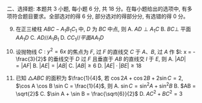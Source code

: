 二、选择题: 本题共 3 小题, 每小题 6 分, 共 18 分。在每小题给出的选项中, 有多项符合题目要求。全部选对的得 6 分, 部分选对的得部分分, 有选错的得 0 分。

9. 在正三棱柱 $ABC-A_1B_1C_1$ 中, $D$ 为 $BC$ 中点, 则
   A. $AD \perp A_1C$
   B. $BC \perp$ 平面 $AA_1D$
   C. $AD // A_1B_1$
   D. $CC_1 // 平面 AA_1D$

10. 设抛物线 $C: y^2=6x$ 的焦点为 $F$, 过 $F$ 的直线交 $C$ 于 $A$、$B$, 过 $A$ 作 $l: x = -\frac{3}{2}$ 的垂线交于 $D$ 过 $F$ 且垂直于 $AB$ 的直线交 $l$ 于 $E$, 则
    A. $|AD|=|AF|$
    B. $|AE|=|AB|$
    C. $|AB| \ge 6$
    D. $|AE| \cdot |BE| \ge 18$

11. 已知 $\triangle ABC$ 的面积为 $\frac{1}{4}$, 若 $\cos 2A + \cos 2B + 2\sin C = 2$, $\cos A \cos B \sin C = \frac{1}{4}$, 则
    A. $\sin C = \sin^2 A + \sin^2 B$
    B. $AB = \sqrt{2}$
    C. $\sin A + \sin B = \frac{\sqrt{6}}{2}$
    D. $AC^2 + BC^2 = 3$
